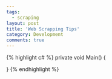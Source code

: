 ```yaml
---
tags:
  - scraping
layout: post
title: 'Web Scrapping Tips'
category: Development
comments: true
---
```


{% highlight c# %}
private void Main()
{
	
}
{% endhighlight %}

